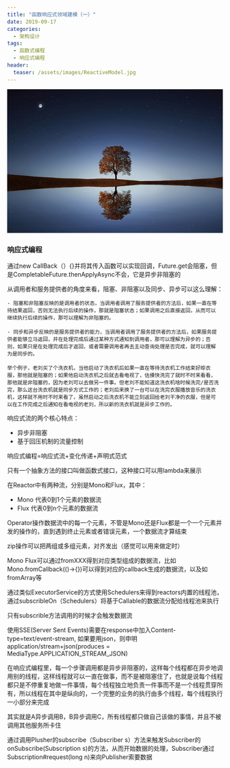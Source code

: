 ```yaml
---
title: "函数响应式领域建模（一）"
date: 2019-09-17
categories:
  - 架构设计
tags:
  - 函数式编程
  - 响应式编程
header:
  teaser: /assets/images/ReactiveModel.jpg
---
```

![image](/assets/images/ReactiveModel.jpg)
### 响应式编程

通过new CallBack<T>（）{}并将其传入函数可以实现回调，Future.get会阻塞，但是CompletableFuture.thenApplyAsync不会，它是异步非阻塞的

从调用者和服务提供者的角度来看，阻塞、非阻塞以及同步、异步可以这么理解：

    - 阻塞和非阻塞反映的是调用者的状态，当调用者调用了服务提供者的方法后，如果一直在等
    待结果返回，否则无法执行后续的操作，那就是阻塞状态；如果调用之后直接返回，从而可以
    继续执行后续的操作，那可以理解为非阻塞的。

    - 同步和异步反映的是服务提供者的能力，当调用者调用了服务提供者的方法后，如果服务提
    供者能够立马返回，并在处理完成后通过某种方式通知到调用者，那可以理解为异步的；否
    则，如果只是在处理完成后才返回，或者需要调用者再去主动查询处理是否完成，就可以理解
    为是同步的。

    举个例子，老刘买了个洗衣机，当他启动了洗衣机后如果一直在等待洗衣机工作结束好晾衣
    服，那他就是阻塞的；如果他启动洗衣机之后就去看电视了，估摸快洗完了就时不时来看看，
    那他就是非阻塞的，因为老刘可以去做另一件事。但老刘不能知道这洗衣机啥时候洗完/是否洗
    完，那么这台洗衣机就是同步方式工作的；老刘后来换了一台可以在洗完衣服播放音乐的洗衣
    机，这样就不用时不时来看了，虽然启动之后洗衣机不能立刻返回给老刘干净的衣服，但是可
    以在工作完成之后通知在看电视的老刘，所以新的洗衣机就是异步工作的。

响应式流的两个核心特点：
- 异步非阻塞 
- 基于回压机制的流量控制

响应式编程=响应式流+变化传递+声明式范式

只有一个抽象方法的接口叫做函数式接口，这种接口可以用lambda来展示

在Reactor中有两种流，分别是Mono和Flux，其中：

- Mono 代表0到1个元素的数据流
- Flux 代表0到n个元素的数据流

Operator操作数据流中的每一个元素，不管是Mono还是Flux都是一个一个元素并发的操作的，直到遇到终止元素或者错误元素，一个数据流才算结束

zip操作可以把两组或多组元素，对齐发出（感觉可以用来做定时）

Mono Flux可以通过fromXXX得到对应类型组成的数据流，比如Mono.fromCallback(()->{})可以得到对应的callback生成的数据流，以及如fromArray等

通过类似ExecutorService的方式使用Schedulers来得到reactors内置的线程池，通过subscribleOn（Schedulers）将基于Callable的数据流分配给线程池来执行

只有subscrible方法调用的时候才会触发数据流

使用SSE(Server Sent Events)需要在response中加入Content-type=text/event-stream, 如果要用json，则申明application/stream+json(produces = MediaType.APPLICATION_STREAM_JSON)

在响应式编程里，每一个步骤调用都是异步非阻塞的，这样每个线程都在异步地调用别的线程，这样线程就可以一直在做事，而不是被阻塞住了，也就是说每个线程都只是不停重复地做一件事情，每个线程独立地负责一件事而不是一个线程贯穿所有，所以线程在其中是纵向的，一个完整的业务的执行由多个线程，每个线程执行一小部分来完成

其实就是A异步调用B，B异步调用C，所有线程都只做自己该做的事情，并且不被调用其他服务所卡住

通过调用Plusher的subscribe（Subscriber s）方法来触发Subscriber的onSubscribe(Subscription s)的方法，从而开始数据的处理，Subscriber通过Subscription#request(long n)来向Publisher索要数据